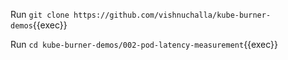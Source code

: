 Run `git clone https://github.com/vishnuchalla/kube-burner-demos`{{exec}}

Run `cd kube-burner-demos/002-pod-latency-measurement`{{exec}}